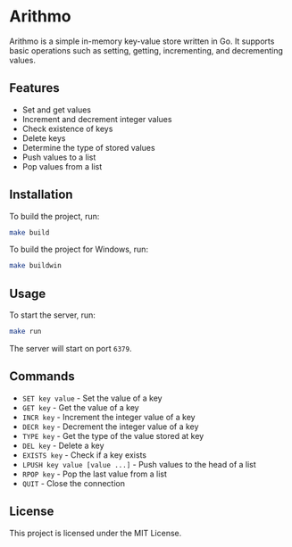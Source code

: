 # Arithmo

Arithmo is a simple in-memory key-value store written in Go. It supports basic operations such as setting, getting, incrementing, and decrementing values.

## Features

- Set and get values
- Increment and decrement integer values
- Check existence of keys
- Delete keys
- Determine the type of stored values
- Push values to a list
- Pop values from a list

## Installation

To build the project, run:

```sh
make build
```

To build the project for Windows, run:

```sh
make buildwin
```

## Usage

To start the server, run:

```sh
make run
```

The server will start on port `6379`.

## Commands

- `SET key value` - Set the value of a key
- `GET key` - Get the value of a key
- `INCR key` - Increment the integer value of a key
- `DECR key` - Decrement the integer value of a key
- `TYPE key` - Get the type of the value stored at key
- `DEL key` - Delete a key
- `EXISTS key` - Check if a key exists
- `LPUSH key value [value ...]` - Push values to the head of a list
- `RPOP key` - Pop the last value from a list
- `QUIT` - Close the connection

## License

This project is licensed under the MIT License.
